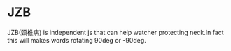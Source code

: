 JZB
===

JZB(颈椎病) is independent js that can help watcher protecting neck.In fact this will makes words rotating 90deg or -90deg.
